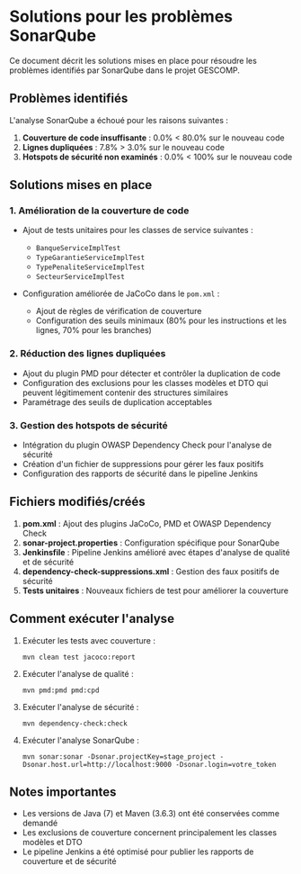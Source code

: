 # Solutions pour les problèmes SonarQube

Ce document décrit les solutions mises en place pour résoudre les problèmes identifiés par SonarQube dans le projet GESCOMP.

## Problèmes identifiés

L'analyse SonarQube a échoué pour les raisons suivantes :

1. **Couverture de code insuffisante** : 0.0% < 80.0% sur le nouveau code
2. **Lignes dupliquées** : 7.8% > 3.0% sur le nouveau code
3. **Hotspots de sécurité non examinés** : 0.0% < 100% sur le nouveau code

## Solutions mises en place

### 1. Amélioration de la couverture de code

- Ajout de tests unitaires pour les classes de service suivantes :
  - `BanqueServiceImplTest`
  - `TypeGarantieServiceImplTest`
  - `TypePenaliteServiceImplTest`
  - `SecteurServiceImplTest`

- Configuration améliorée de JaCoCo dans le `pom.xml` :
  - Ajout de règles de vérification de couverture
  - Configuration des seuils minimaux (80% pour les instructions et les lignes, 70% pour les branches)

### 2. Réduction des lignes dupliquées

- Ajout du plugin PMD pour détecter et contrôler la duplication de code
- Configuration des exclusions pour les classes modèles et DTO qui peuvent légitimement contenir des structures similaires
- Paramétrage des seuils de duplication acceptables

### 3. Gestion des hotspots de sécurité

- Intégration du plugin OWASP Dependency Check pour l'analyse de sécurité
- Création d'un fichier de suppressions pour gérer les faux positifs
- Configuration des rapports de sécurité dans le pipeline Jenkins

## Fichiers modifiés/créés

1. **pom.xml** : Ajout des plugins JaCoCo, PMD et OWASP Dependency Check
2. **sonar-project.properties** : Configuration spécifique pour SonarQube
3. **Jenkinsfile** : Pipeline Jenkins amélioré avec étapes d'analyse de qualité et de sécurité
4. **dependency-check-suppressions.xml** : Gestion des faux positifs de sécurité
5. **Tests unitaires** : Nouveaux fichiers de test pour améliorer la couverture

## Comment exécuter l'analyse

1. Exécuter les tests avec couverture :
   ```
   mvn clean test jacoco:report
   ```

2. Exécuter l'analyse de qualité :
   ```
   mvn pmd:pmd pmd:cpd
   ```

3. Exécuter l'analyse de sécurité :
   ```
   mvn dependency-check:check
   ```

4. Exécuter l'analyse SonarQube :
   ```
   mvn sonar:sonar -Dsonar.projectKey=stage_project -Dsonar.host.url=http://localhost:9000 -Dsonar.login=votre_token
   ```

## Notes importantes

- Les versions de Java (7) et Maven (3.6.3) ont été conservées comme demandé
- Les exclusions de couverture concernent principalement les classes modèles et DTO
- Le pipeline Jenkins a été optimisé pour publier les rapports de couverture et de sécurité